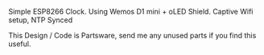 Simple ESP8266 Clock.
Using Wemos D1 mini + oLED Shield.
Captive Wifi setup, NTP Synced

This Design / Code is Partsware, send me any unused parts if you find this useful.

